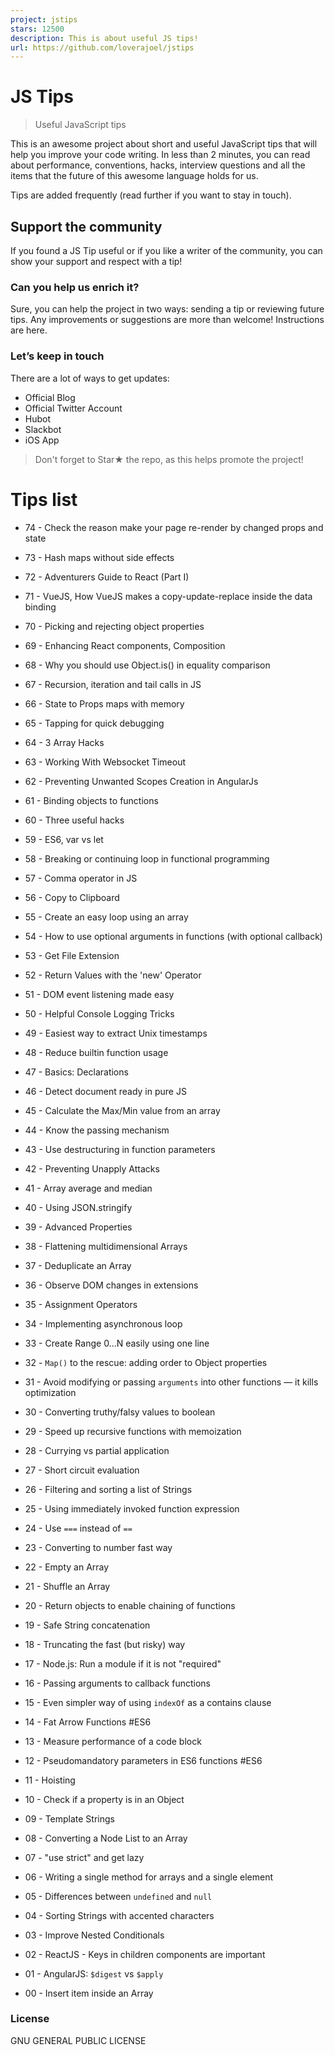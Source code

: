 ```yaml
---
project: jstips
stars: 12500
description: This is about useful JS tips!
url: https://github.com/loverajoel/jstips
---
```


JS Tips
=======

> Useful JavaScript tips

This is an awesome project about short and useful JavaScript tips that will help you improve your code writing. In less than 2 minutes, you can read about performance, conventions, hacks, interview questions and all the items that the future of this awesome language holds for us.

Tips are added frequently (read further if you want to stay in touch).

Support the community
---------------------

If you found a JS Tip useful or if you like a writer of the community, you can show your support and respect with a tip!

### Can you help us enrich it?

Sure, you can help the project in two ways: sending a tip or reviewing future tips. Any improvements or suggestions are more than welcome! Instructions are here.

### Let’s keep in touch

There are a lot of ways to get updates:

-   Official Blog
-   Official Twitter Account
-   Hubot
-   Slackbot
-   iOS App

> Don't forget to Star★ the repo, as this helps promote the project!

Tips list
=========

-   74 - Check the reason make your page re-render by changed props and state
    
-   73 - Hash maps without side effects
    
-   72 - Adventurers Guide to React (Part I)
    
-   71 - VueJS, How VueJS makes a copy-update-replace inside the data binding
    
-   70 - Picking and rejecting object properties
    
-   69 - Enhancing React components, Composition
    
-   68 - Why you should use Object.is() in equality comparison
    
-   67 - Recursion, iteration and tail calls in JS
    
-   66 - State to Props maps with memory
    
-   65 - Tapping for quick debugging
    
-   64 - 3 Array Hacks
    
-   63 - Working With Websocket Timeout
    
-   62 - Preventing Unwanted Scopes Creation in AngularJs
    
-   61 - Binding objects to functions
    
-   60 - Three useful hacks
    
-   59 - ES6, var vs let
    
-   58 - Breaking or continuing loop in functional programming
    
-   57 - Comma operator in JS
    
-   56 - Copy to Clipboard
    
-   55 - Create an easy loop using an array
    
-   54 - How to use optional arguments in functions (with optional callback)
    
-   53 - Get File Extension
    
-   52 - Return Values with the 'new' Operator
    
-   51 - DOM event listening made easy
    
-   50 - Helpful Console Logging Tricks
    
-   49 - Easiest way to extract Unix timestamps
    
-   48 - Reduce builtin function usage
    
-   47 - Basics: Declarations
    
-   46 - Detect document ready in pure JS
    
-   45 - Calculate the Max/Min value from an array
    
-   44 - Know the passing mechanism
    
-   43 - Use destructuring in function parameters
    
-   42 - Preventing Unapply Attacks
    
-   41 - Array average and median
    
-   40 - Using JSON.stringify
    
-   39 - Advanced Properties
    
-   38 - Flattening multidimensional Arrays
    
-   37 - Deduplicate an Array
    
-   36 - Observe DOM changes in extensions
    
-   35 - Assignment Operators
    
-   34 - Implementing asynchronous loop
    
-   33 - Create Range 0...N easily using one line
    
-   32 - `Map()` to the rescue: adding order to Object properties
    
-   31 - Avoid modifying or passing `arguments` into other functions — it kills optimization
    
-   30 - Converting truthy/falsy values to boolean
    
-   29 - Speed up recursive functions with memoization
    
-   28 - Currying vs partial application
    
-   27 - Short circuit evaluation
    
-   26 - Filtering and sorting a list of Strings
    
-   25 - Using immediately invoked function expression
    
-   24 - Use `===` instead of `==`
    
-   23 - Converting to number fast way
    
-   22 - Empty an Array
    
-   21 - Shuffle an Array
    
-   20 - Return objects to enable chaining of functions
    
-   19 - Safe String concatenation
    
-   18 - Truncating the fast (but risky) way
    
-   17 - Node.js: Run a module if it is not "required"
    
-   16 - Passing arguments to callback functions
    
-   15 - Even simpler way of using `indexOf` as a contains clause
    
-   14 - Fat Arrow Functions #ES6
    
-   13 - Measure performance of a code block
    
-   12 - Pseudomandatory parameters in ES6 functions #ES6
    
-   11 - Hoisting
    
-   10 - Check if a property is in an Object
    
-   09 - Template Strings
    
-   08 - Converting a Node List to an Array
    
-   07 - "use strict" and get lazy
    
-   06 - Writing a single method for arrays and a single element
    
-   05 - Differences between `undefined` and `null`
    
-   04 - Sorting Strings with accented characters
    
-   03 - Improve Nested Conditionals
    
-   02 - ReactJS - Keys in children components are important
    
-   01 - AngularJS: `$digest` vs `$apply`
    
-   00 - Insert item inside an Array
    

### License

GNU GENERAL PUBLIC LICENSE
